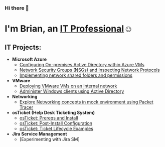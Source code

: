 ### Hi there 👋
<h1>I'm Brian, an <a href="www.linkedin.com/in/brian-truong-0b18251b8">IT Professional</a>☺</h1>

<h2>IT Projects:</h2>

- <b>Microsoft Azure</b>
  - [Configuring On-premises Active Directory within Azure VMs](https://github.com/btruong117/configure-ad)
  - [Network Security Groups (NSGs) and Inspecting Network Protocols](https://github.com/btruong117/azure-network-protocols)
  - [Implementing network shared folders and permissions](https://github.com/btruong117/azure-network-protocols)
- <b>VMware</b>
  - [Deploying VMware VMs on an internal network](https://github.com/btruong117/vmware-vms)
  - [Administer Windows clients using Active Directory](https://github.com/btruong117/mock-environment-administration)
- <b>Networking</b>
  - [Explore Networking concepts in mock environment using Packet Tracer](https://github.com/btruong117/packet-tracer-labs)
- <b>osTicket (Help Desk Ticketing System)</b>
  - [osTicket: Prereqs and Install](https://github.com/btruong117/osTicket-Prereq)
  - [osTicket: Post-Install Configuration](https://github.com/btruong117/post-install-config)
  - [osTicket: Ticket Lifecycle Examples](https://github.com/btruon117/ticket-lifecycle)
- <b>Jira Service Management</b>
  - [Experimenting with Jira SM]
